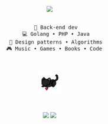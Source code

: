 <div align="center">
<img src="https://readme-typing-svg.demolab.com?font=Inconsolata&weight=500&size=50&duration=4000&pause=300&color=EB6AA3&center=true&vCenter=true&multiline=true&repeat=false&random=false&width=1300&height=140&lines=Hello+world!;" width="70%" />
<br><br>
<pre>
    💼 Back-end dev
    💻 Golang • PHP • Java
    📖 Design patterns • Algorithms
    🎮 Music • Games • Books • Code 
</pre>
<br><br>
<img src="https://github.com/llerabietech/llerabietech/blob/main/assets/black-cat.gif" height="60" />
<br><br><br>

[![](https://img.shields.io/badge/habr-8A2BE2)](https://career.habr.com/llerabie)
[![](https://img.shields.io/badge/telegram-blue)](https://telegram.me/llerabie)
</div>
